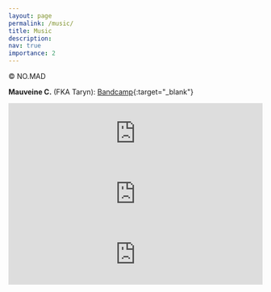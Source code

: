 ```yaml
---
layout: page
permalink: /music/
title: Music
description: 
nav: true
importance: 2
---
```


<div class="row">
    <div class="col-sm mt-3 mt-md-0">
        <img class="img-fluid rounded z-depth-1" src="{{ '/assets/img/music.jpeg' | relative_url }}" alt="" title="Live with My Sister Maura"/>
    </div>
</div>
<div class="caption">
     © NO.MAD 
</div>

**Mauveine C.** (FKA Taryn): [Bandcamp](https://tarynn.bandcamp.com/){:target="\_blank"}

<iframe style="border: 0; width: 100%; height: 120px;" src="https://bandcamp.com/EmbeddedPlayer/album=2959587620/size=large/bgcol=ffffff/linkcol=0687f5/tracklist=false/artwork=small/transparent=true/" seamless><a href="https://mauveinec.bandcamp.com/album/womb-ether">Womb, Ether by Mauveine C.</a></iframe>

<iframe style="border: 0; width: 100%; height: 120px;" src="https://bandcamp.com/EmbeddedPlayer/track=1272861653/size=large/bgcol=ffffff/linkcol=0687f5/tracklist=false/artwork=small/transparent=true/" seamless><a href="https://mauveinec.bandcamp.com/track/blithewood">Blithewood by Mauveine C.</a></iframe>

<iframe style="border: 0; width: 100%; height: 120px;" src="https://bandcamp.com/EmbeddedPlayer/track=3733769758/size=large/bgcol=ffffff/linkcol=0687f5/tracklist=false/artwork=small/transparent=true/" seamless><a href="https://mauveinec.bandcamp.com/track/first-light">First Light by Mauveine C.</a></iframe>
